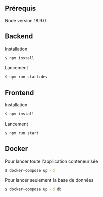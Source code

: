 ## Prérequis

Node version 18.9.0

## Backend

Installation

```bash
$ npm install
```

Lancement

```bash
$ npm run start:dev
```

## Frontend

Installation

```bash
$ npm install
```

Lancement

```bash
$ npm run start
```

## Docker

Pour lancer toute l'application conteneurisée

```bash
$ docker-compose up -d
```

Pour lancer seulement la base de données

```bash
$ docker-compose up -d db
```
